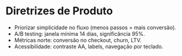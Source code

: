 # Diretrizes de Produto

- Priorizar simplicidade no fluxo (menos passos = mais conversão).
- A/B testing: janela mínima 14 dias, significância 95%.
- Métricas norte: conversão no checkout, churn, LTV.
- Acessibilidade: contraste AA, labels, navegação por teclado.
